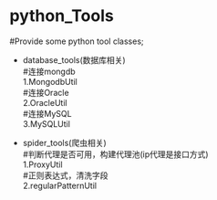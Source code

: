 python_Tools
=====
#Provide some python tool classes;

* database_tools(数据库相关)<br>
#连接mongdb<br>
1.MongodbUtil<br>
#连接Oracle<br>
2.OracleUtil<br>
#连接MySQL<br>
3.MySQLUtil<br>

* spider_tools(爬虫相关)<br>
#判断代理是否可用，构建代理池(ip代理是接口方式)<br>
1.ProxyUtil<br>
#正则表达式，清洗字段<br>
2.regularPatternUtil<br>